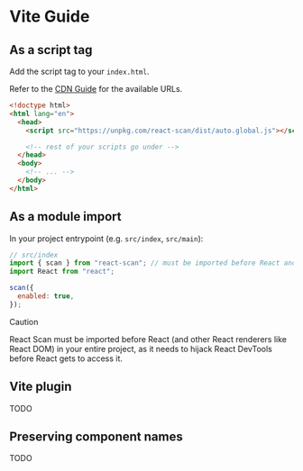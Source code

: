 # Vite Guide

## As a script tag

Add the script tag to your `index.html`.

Refer to the [CDN Guide](https://github.com/aidenybai/react-scan/blob/main/docs/installation/cdn.md) for the available URLs.

```html
<!doctype html>
<html lang="en">
  <head>
    <script src="https://unpkg.com/react-scan/dist/auto.global.js"></script>

    <!-- rest of your scripts go under -->
  </head>
  <body>
    <!-- ... -->
  </body>
</html>
```

## As a module import

In your project entrypoint (e.g. `src/index`, `src/main`):

```jsx
// src/index
import { scan } from "react-scan"; // must be imported before React and React DOM
import React from "react";

scan({
  enabled: true,
});
```

> [!CAUTION]
> React Scan must be imported before React (and other React renderers like React DOM) in your entire project, as it needs to hijack React DevTools before React gets to access it.

## Vite plugin

TODO

## Preserving component names

TODO

